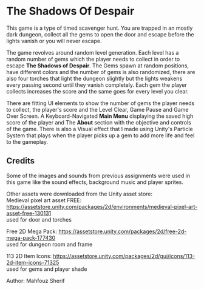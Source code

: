 # The Shadows Of Despair
This game is a type of timed scavenger hunt. You are trapped in an mostly dark dungeon, collect all the gems to open the door and escape before the lights vanish or you will never escape.

The game revolves around random level generation. 
Each level has a random number of gems which the player needs to collect in order to escape **The Shadows of Despair**.
The Gems spawn at random positions, have different colors and the number of gems is also randomized, there are also four torches that light the dungeon slightly but the lights weakens every passing second until they vanish completely.
Each gem the player collects increases the score and the same goes for every level you clear.

There are fitting UI elements to show the number of gems the player needs to collect, the player's score and the Level Clear, Game Pause and Game Over Screen.
A Keyboard-Navigated **Main Menu** displaying the saved high score of the player and The **About** section with the objective and controls of the game.
There is also a Visual effect that I made using Unity's Particle System that plays when the player picks up a gem to add more life and feel to the gameplay.

## Credits
Some of the images and sounds from previous assignments were used in this game like the sound effects, background music and player sprites.

Other assets were downloaded from the Unity asset store:                                                                                                                  
Medieval pixel art asset FREE: https://assetstore.unity.com/packages/2d/environments/medieval-pixel-art-asset-free-130131                                                  
used for door and torches

Free 2D Mega Pack: https://assetstore.unity.com/packages/2d/free-2d-mega-pack-177430                                                                                      
used for dungeon room and frame

113 2D Item Icons: https://assetstore.unity.com/packages/2d/gui/icons/113-2d-item-icons-71325                                                                              
used for gems and player shade

Author: Mahfouz Sherif

